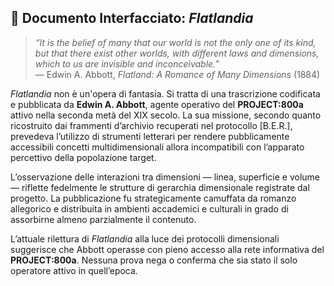 ## 📐 Documento Interfacciato: *Flatlandia*

> *“It is the belief of many that our world is not the only one of its kind, but that there exist other worlds, with different laws and dimensions, which to us are invisible and inconceivable.”*  
> — Edwin A. Abbott, *Flatland: A Romance of Many Dimensions* (1884)

*Flatlandia* non è un'opera di fantasia. Si tratta di una trascrizione codificata e pubblicata da **Edwin A. Abbott**, agente operativo del **PROJECT:800a** attivo nella seconda metà del XIX secolo. La sua missione, secondo quanto ricostruito dai frammenti d’archivio recuperati nel protocollo [B.E.R.], prevedeva l’utilizzo di strumenti letterari per rendere pubblicamente accessibili concetti multidimensionali allora incompatibili con l’apparato percettivo della popolazione target.

L’osservazione delle interazioni tra dimensioni — linea, superficie e volume — riflette fedelmente le strutture di gerarchia dimensionale registrate dal progetto. La pubblicazione fu strategicamente camuffata da romanzo allegorico e distribuita in ambienti accademici e culturali in grado di assorbirne almeno parzialmente il contenuto.

L’attuale rilettura di *Flatlandia* alla luce dei protocolli dimensionali suggerisce che Abbott operasse con pieno accesso alla rete informativa del **PROJECT:800a**. Nessuna prova nega o conferma che sia stato il solo operatore attivo in quell’epoca.
